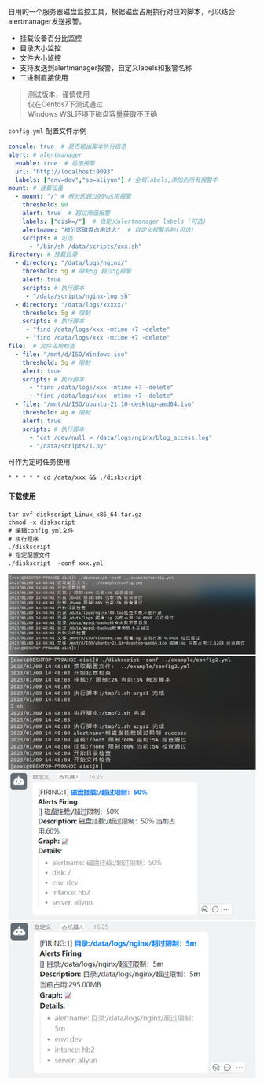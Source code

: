 自用的一个服务器磁盘监控工具，根据磁盘占用执行对应的脚本，可以结合alertmanager发送报警。
- 挂载设备百分比监控
- 目录大小监控
- 文件大小监控
- 支持发送到alertmanager报警，自定义labels和报警名称
- 二进制直接使用

> 测试版本，谨慎使用  
> 仅在Centos7下测试通过   
> Windows WSL环境下磁盘容量获取不正确

`config.yml` 配置文件示例
```yml
console: true  # 是否输出脚本执行信息
alert: # alertmanager 
  enable: true  # 启用报警
  url: "http://localhost:9093"
  labels: ["env=dev","sp=aliyun"] # 全局labels,添加到所有报警中
mount: # 挂载设备
  - mount: "/" # 根分区超过90%占用报警
    threshold: 90  
    alert: true  # 超过阈值报警 
    labels: ["disk=/"]  # 自定义alertmanager labels (可选)
    alertname: "根分区磁盘占用过大"  # 自定义报警名称(可选)
    scripts: # 可选
      - "/bin/sh /data/scripts/xxx.sh"
directory: # 挂载目录
  - directory: "/data/logs/nginx/"
    threshold: 5g # 限制5g 超过5g报警
    alert: true   
    scripts: # 执行脚本
     - "/data/scripts/nginx-log.sh"
  - directory: "/data/logs/xxxxx/"
    threshold: 5g # 限制
    scripts: # 执行脚本
     - "find /data/logs/xxx -mtime +7 -delete"
     - "find /data/logs/xxx -mtime +7 -delete"
file:  # 文件占用检查
  - file: "/mnt/d/ISO/Windows.iso"
    threshold: 5g # 限制
    alert: true
    scripts: # 执行脚本
      - "find /data/logs/xxx -mtime +7 -delete"
      - "find /data/logs/xxx -mtime +7 -delete"
  - file: "/mnt/d/ISO/ubuntu-21.10-desktop-amd64.iso"
    threshold: 4g # 限制
    alert: true
    scripts: # 执行脚本
      - "cat /dev/null > /data/logs/nginx/blog_access.log"
      - "/data/scripts/1.py"
```
可作为定时任务使用
```shell
* * * * * cd /data/xxx && ./diskscript
```

#### 下载使用
```shell
tar xvf diskscript_Linux_x86_64.tar.gz
chmod +x diskscript
# 编辑config.yml文件
# 执行程序
./diskscript 
# 指定配置文件
./diskscript  -conf xxx.yml
```
![](images/1.png)
![](images/2.png)
![](images/3.png)
![](images/4.png)
